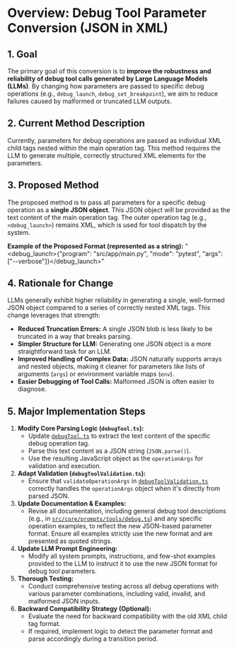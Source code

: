# Overview: Debug Tool Parameter Conversion (JSON in XML)

## 1. Goal

The primary goal of this conversion is to **improve the robustness and reliability of debug tool calls generated by Large Language Models (LLMs)**. By changing how parameters are passed to specific debug operations (e.g., `debug_launch`, `debug_set_breakpoint`), we aim to reduce failures caused by malformed or truncated LLM outputs.

## 2. Current Method Description

Currently, parameters for debug operations are passed as individual XML child tags nested within the main operation tag. This method requires the LLM to generate multiple, correctly structured XML elements for the parameters.

## 3. Proposed Method

The proposed method is to pass all parameters for a specific debug operation as a **single JSON object**. This JSON object will be provided as the text content of the main operation tag. The outer operation tag (e.g., `<debug_launch>`) remains XML, which is used for tool dispatch by the system.

**Example of the Proposed Format (represented as a string):**
"<debug_launch>{\"program\": \"src/app/main.py\", \"mode\": \"pytest\", \"args\": [\"--verbose\"]}</debug_launch>"

## 4. Rationale for Change

LLMs generally exhibit higher reliability in generating a single, well-formed JSON object compared to a series of correctly nested XML tags. This change leverages that strength:

- **Reduced Truncation Errors:** A single JSON blob is less likely to be truncated in a way that breaks parsing.
- **Simpler Structure for LLM:** Generating one JSON object is a more straightforward task for an LLM.
- **Improved Handling of Complex Data:** JSON naturally supports arrays and nested objects, making it cleaner for parameters like lists of arguments (`args`) or environment variable maps (`env`).
- **Easier Debugging of Tool Calls:** Malformed JSON is often easier to diagnose.

## 5. Major Implementation Steps

1.  **Modify Core Parsing Logic (`debugTool.ts`):**
    - Update [`debugTool.ts`](src/core/tools/debugTool.ts:1) to extract the text content of the specific debug operation tag.
    - Parse this text content as a JSON string (`JSON.parse()`).
    - Use the resulting JavaScript object as the `operationArgs` for validation and execution.
2.  **Adapt Validation (`debugToolValidation.ts`):**
    - Ensure that `validateOperationArgs` in [`debugToolValidation.ts`](src/core/tools/debugToolValidation.ts:1) correctly handles the `operationArgs` object when it's directly from parsed JSON.
3.  **Update Documentation & Examples:**
    - Revise all documentation, including general debug tool descriptions (e.g., in [`src/core/prompts/tools/debug.ts`](src/core/prompts/tools/debug.ts:1)) and any specific operation examples, to reflect the new JSON-based parameter format. Ensure all examples strictly use the new format and are presented as quoted strings.
4.  **Update LLM Prompt Engineering:**
    - Modify all system prompts, instructions, and few-shot examples provided to the LLM to instruct it to use the new JSON format for debug tool parameters.
5.  **Thorough Testing:**
    - Conduct comprehensive testing across all debug operations with various parameter combinations, including valid, invalid, and malformed JSON inputs.
6.  **Backward Compatibility Strategy (Optional):**
    - Evaluate the need for backward compatibility with the old XML child tag format.
    - If required, implement logic to detect the parameter format and parse accordingly during a transition period.
